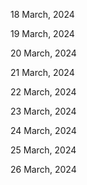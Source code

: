18 March, 2024

19 March, 2024

20 March, 2024

21 March, 2024

22 March, 2024

23 March, 2024

24 March, 2024

25 March, 2024

26 March, 2024